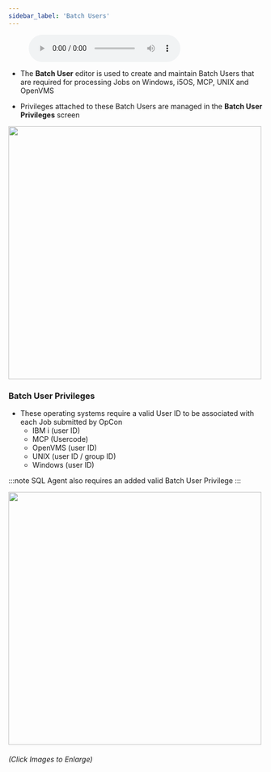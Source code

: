 ```yaml
---
sidebar_label: 'Batch Users'
---
```


<figure>
    <audio
        controls
        src="audiobasic/BatchUsersAndPrivileges.mp3">
            Your browser does not support the
            <code>audio</code> element.
    </audio>
</figure>

* The **Batch User** editor is used to create and maintain Batch Users that are required for processing Jobs on Windows, i5OS, MCP, UNIX and OpenVMS

* Privileges attached to these Batch Users are managed in the **Batch User Privileges** screen

<a href="imgbasic/3305.png" target="_blank"><img src="imgbasic/3305.png" width="500"></img></a>


### Batch User Privileges

* These operating systems require a valid User ID to be associated with each Job submitted by OpCon
    * IBM i (user ID)
    * MCP (Usercode)
    * OpenVMS (user ID)
    * UNIX (user ID / group ID)
    * Windows (user ID)

:::note
SQL Agent also requires an added valid Batch User Privilege
:::

<a href="imgbasic/3306.png" target="_blank"><img src="imgbasic/3306.png" width="500"></img></a>  

###### (Click Images to Enlarge)